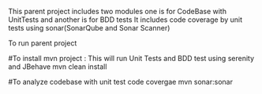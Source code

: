 This parent project includes two modules one is for CodeBase with UnitTests and another is for BDD tests
It includes code coverage by unit tests using sonar(SonarQube and Sonar Scanner)

To run parent project

#To install mvn project : This will run Unit Tests and BDD test using serenity and JBehave
	mvn clean install

#To analyze codebase with unit test code covergae
	mvn sonar:sonar

